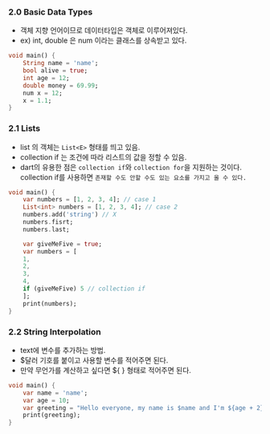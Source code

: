 ### 2.0 Basic Data Types
- 객체 지향 언어이므로 데이터타입은 객체로 이루어져있다.
- ex) int, double 은 num 이라는 클래스를 상속받고 있다.
```dart
void main() {
	String name = 'name';
	bool alive = true;
	int age = 12;
	double money = 69.99;
	num x = 12;
	x = 1.1;
}
```

### 2.1 Lists
- list 의 객체는 `List<E>` 형태를 띄고 있음.
- collection if 는 조건에 따라 리스트의 값을 정할 수 있음.
- dart의 유용한 점은 `collection if`와 `collection for`을 지원하는 것이다. collection if를 사용하면 `존재할 수도 안할 수도 있는 요소를 가지고 올 수 있다.`
```dart
void main() {
	var numbers = [1, 2, 3, 4]; // case 1
	List<int> numbers = [1, 2, 3, 4]; // case 2
	numbers.add('string') // X
	numbers.fisrt;
	numbers.last;

	var giveMeFive = true;
	var numbers = [
	1,
	2,
	3,
	4,
	if (giveMeFive) 5 // collection if
	];
	print(numbers);
}
```

### 2.2 String Interpolation
- text에 변수를 추가하는 방법.
- $달러 기호를 붙이고 사용할 변수를 적어주면 된다.  
- 만약 무언가를 계산하고 싶다면 ${ } 형태로 적어주면 된다.
```dart
void main() {
	var name = 'name';
	var age = 10;
	var greeting = "Hello everyone, my name is $name and I'm ${age + 2}"; // name, 12
	print(greeting);
}
```